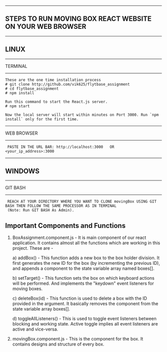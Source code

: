 -----------------------------------
STEPS TO RUN MOVING BOX REACT WEBSITE ON YOUR WEB BROWSER
-----------------------------------

---------
LINUX
---------
  
  _________
  TERMINAL
  _________
 
    These are the one time installation process
 	# git clone http://github.com/vik625/flytbase_assignment
 	# cd flytbase_assignment
 	# npm install

    Run this command to start the React.js server.
	# npm start

	Now the local server will start within minutes on Port 3000. Run `npm install` only for the first time.
  
  ____________
  WEB BROWSER
  ____________

	 PASTE IN THE URL BAR: http://localhost:3000   OR   <your_ip_address>:3000

---------
WINDOWS
---------

   _________
   GIT BASH
   _________
   
   	 REACH AT YOUR DIRECTORY WHERE YOU WANT TO CLONE movingBox USING GIT BASH THEN FOLLOW THE SAME PROCESSOR AS IN TERMINAL
	 (Note: Run GIT BASH As Admin).

Important Components and Functions
---

1. BoxAssignment.component.js - It is main component of our react application. It contains almost all the functions which are working in this project. These are -
	
	a) addBox() - This function adds a new box to the box holder division. It first generates the new ID for the box (by incrementing the previous ID), and appends a <MovingBox /> component to the state variable array named boxes[].
	
	b) setTarget() - This function sets the box on which keyboard actions will be performed. And implements the "keydown" event listeners for moving boxes.
	
	c) deleteBox(id) - This function is used to delete a box with the ID provided in the argument. It basically removes the component from the state variable array boxes[].
	
	d) toggleAllListeners() - This is used to toggle event listeners between blocking and working state. Active toggle implies all event listeners are active and vice-versa.

2. movingBox.component.js - This is the component for the box. It contains designs and structure of every box.
